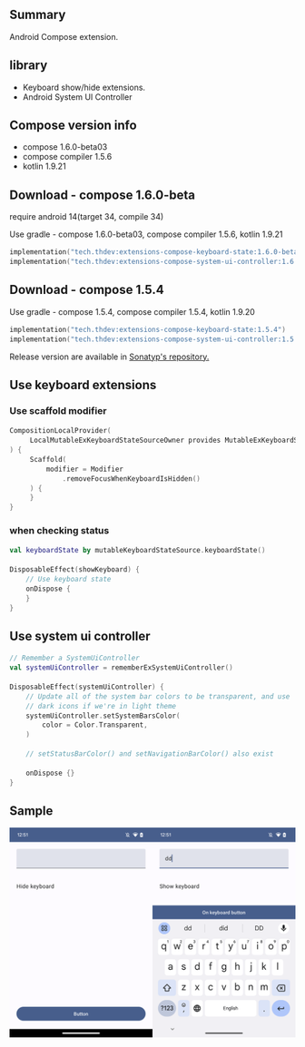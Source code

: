 ## Summary

Android Compose extension.


## library

- Keyboard show/hide extensions.
- Android System UI Controller


## Compose version info 

- compose 1.6.0-beta03
- compose compiler 1.5.6
- kotlin 1.9.21

## Download - compose 1.6.0-beta

require android 14(target 34, compile 34)

Use gradle - compose 1.6.0-beta03, compose compiler 1.5.6, kotlin 1.9.21

```kotlin
implementation("tech.thdev:extensions-compose-keyboard-state:1.6.0-beta03")
implementation("tech.thdev:extensions-compose-system-ui-controller:1.6.0-beta03")
```

## Download - compose 1.5.4

Use gradle - compose 1.5.4, compose compiler 1.5.4, kotlin 1.9.20

```kotlin
implementation("tech.thdev:extensions-compose-keyboard-state:1.5.4")
implementation("tech.thdev:extensions-compose-system-ui-controller:1.5.4")
```

Release version are available in [Sonatyp's repository.](https://search.maven.org/search?q=tech.thdev)

## Use keyboard extensions

### Use scaffold modifier

```kotlin
CompositionLocalProvider(
     LocalMutableExKeyboardStateSourceOwner provides MutableExKeyboardStateSource()
) {
     Scaffold(
         modifier = Modifier
             .removeFocusWhenKeyboardIsHidden()
     ) {
     }
}
```
 
### when checking status

```kotlin
val keyboardState by mutableKeyboardStateSource.keyboardState()

DisposableEffect(showKeyboard) {
    // Use keyboard state
    onDispose {
    }
}
```

## Use system ui controller

```kotlin
// Remember a SystemUiController
val systemUiController = rememberExSystemUiController()

DisposableEffect(systemUiController) {
    // Update all of the system bar colors to be transparent, and use
    // dark icons if we're in light theme
    systemUiController.setSystemBarsColor(
        color = Color.Transparent,
    )

    // setStatusBarColor() and setNavigationBarColor() also exist

    onDispose {}
}
```

## Sample

![image](images/sample.png)

